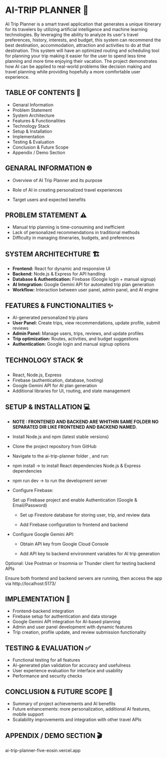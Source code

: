 
# AI-TRIP PLANNER 🚀

AI Trip Planner is a smart travel application that generates a unique itinerary for its travelers by utilizing artificial intelligence and machine learning technologies. By leveraging the ability to analyze its user's travel preferences, history, interests, and budget, this system can recommend the best destination, accommodation, attraction and activities to do at that destination. This system will have an optimized routing and scheduling tool for planning your trip making it easier for the user to spend less time planning and more time enjoying their vacation. The project demonstrates how AI can be applied to real-world problems like decision making and travel planning while providing hopefully a more comfortable user experience.


## TABLE OF CONTENTS 📑


* Genaral Information
* Problem Statement
* System Architecture
* Features & Functionalities
* Technology Stack
* Setup & Installation
* Implementation
* Testing & Evaluation
* Conclusion & Future Scope
* Appendix / Demo Section

## GENARAL INFORMATION 🌐

* Overview of AI Trip Planner and its purpose

* Role of AI in creating personalized travel experiences

* Target users and expected benefits

## PROBLEM STATEMENT ⚠️

* Manual trip planning is time-consuming and inefficient
* Lack of personalized recommendations in traditional methods
* Difficulty in managing itineraries, budgets, and preferences

## SYSTEM ARCHITECHTURE 🏗️

* **Frontend:** React for dynamic and responsive UI 
* **Backend:** Node.js & Express for API handling
* **Database & Authentication:** Firebase (Google login + manual signup)
* **AI Integration:** Google Gemini API for automated trip plan generation
* **Workflow:** Interaction between user panel, admin panel, and AI engine

## FEATURES & FUNCTIONALITIES ✨

* AI-generated personalized trip plans
* **User Panel:** Create trips, view recommendations, update profile, submit reviews
* **Admin Panel:** Manage users, trips, reviews, and update profiles
* **Trip optimization:** Routes, activities, and budget suggestions
* **Authentication:** Google login and manual signup options

## TECHNOLOGY STACK 🛠️

* React, Node.js, Express
* Firebase (authentication, database, hosting)
* Google Gemini API for AI plan generation
* Additional libraries for UI, routing, and state management

## SETUP & INSTALLATION 💻

* **NOTE : FRONTENED AND BACKEND ARE WHITHIN SAME FOLDER NO SEPARATED DIR LIKE FRONTENED AND BACKEND NAMED.**

* Install Node.js and npm (latest stable versions)

* Clone the project repository from GitHub

* Navigate to the ai-trip-planner folder  , and run:

* npm install → to install React dependencies Node.js & Express dependencies

* npm run dev → to run the development server

* Configure Firebase:

  Set up Firebase project and enable Authentication (Google & Email/Password)

   * Set up Firestore database for storing user, trip, and review data

   * Add Firebase configuration to frontend and backend

* Configure Google Gemini API:

   * Obtain API key from Google Cloud Console

   * Add API key to backend environment variables for AI trip generation

Optional: Use Postman or Insomnia or Thunder client for testing backend APIs

Ensure both frontend and backend servers are running, then access the app via http://localhost:5173/

## IMPLEMENTATION 🚀

* Frontend-backend integration
* Firebase setup for authentication and data storage
* Google Gemini API integration for AI-based planning
* Admin and user panel development with dynamic features
* Trip creation, profile update, and review submission functionality

## TESTING & EVALUATION ✅

* Functional testing for all features
* AI-generated plan validation for accuracy and usefulness
* User experience evaluation for interface and usability
* Performance and security checks

## CONCLUSION & FUTURE SCOPE 🎯

* Summary of project achievements and AI benefits
* Future enhancements: more personalization, additional AI features, mobile support
* Scalability improvements and integration with other travel APIs

## APPENDIX / DEMO SECTION 🎬

ai-trip-planner-five-eosin.vercel.app
